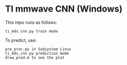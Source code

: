 # TI mmwave CNN (Windows)

This repo runs as follows:
```
ti_mds_cnn.py train mode
```
To predict, use:
```
pre_proc.py in Subsystem Linux
ti_mds_cnn.py prediction mode
draw_pred.m to see the plot
```